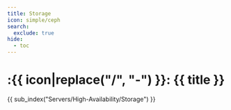 ```yaml
---
title: Storage
icon: simple/ceph
search:
  exclude: true
hide:
  - toc
---
```


# :{{ icon|replace("/", "-") }}: {{ title }}

{{ sub_index("Servers/High-Availability/Storage") }}
